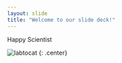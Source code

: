 ```yaml
---
layout: slide
title: "Welcome to our slide deck!"
---
```


Happy Scientist

![labtocat](https://octodex.github.com/images/labtocat.png)
{: .center}
